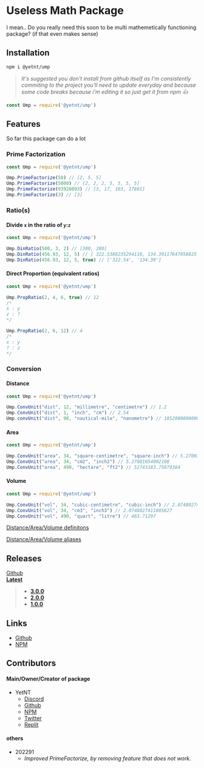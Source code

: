 # Useless Math Package
I mean.. Do you really need this soon to be multi mathemetically functioning package? (if that even makes sense)

## Installation
```bash
npm i @yetnt/ump
```
> _It's suggested you don't install from github itself as I'm consistently commiting to the project you'll need to update everyday and because some code breaks because i'm editing it so just get it from npm :+1:_
```js
const Ump = require('@yetnt/ump')
```

## Features
So far this package can do a lot

### Prime Factorization

```js
const Ump = require('@yetnt/ump')

Ump.PrimeFactorize(50) // [2, 5, 5]
Ump.PrimeFactorize(5000) // [2, 2, 2, 5, 5, 5, 5]
Ump.PrimeFactorize(93928893) // [3, 17, 103, 17881]
Ump.PrimeFactorize(3) // [3]
```

### Ratio(s)

#### Divide `x` in the ratio of `y`:`z`
```js
const Ump = require('@yetnt/ump')

Ump.DinRatio(500, 3, 2) // [300, 200]
Ump.DinRatio(456.93, 12, 5) // [ 322.5388235294118, 134.39117647058825 ]
Ump.DinRatio(456.93, 12, 5, true) // ['322.54', '134.39']
```

#### Direct Proportion (equivalent ratios)
```js
const Ump = require('@yetnt/ump')

Ump.PropRatio(2, 4, 6, true) // 12
/* 
x : y
z : ?
*/

Ump.PropRatio(2, 6, 12) // 4
/*
x : y
? : z
*/
```

### Conversion
#### Distance

```js
const Ump = require('@yetnt/ump')

Ump.ConvUnit("dist", 12, "millimetre", "centimetre") // 1.2
Ump.ConvUnit("dist", 1, "inch", "cm") // 2.54
Ump.convUnit("dist", 98, "nautical-mile", "nanometre") // 1852000000000
```

#### Area

```js
const Ump = require('@yetnt/ump')

Ump.ConvUnit("area", 34, "square-centimetre", "square-inch") // 5.27001054002108
Ump.ConvUnit("area", 34, "cm2", "inch2") // 5.27001054002108
Ump.ConvUnit("area", 490, "hectare", "ft2") // 52743183.75079384
```

#### Volume
```js
const Ump = require('@yetnt/ump')

Ump.ConvUnit("vol", 34, "cubic-centimetre", "cubic-inch") // 2.0748027411805627
Ump.ConvUnit("vol", 34, "cm3", "inch3") // 2.0748027411805627
Ump.ConvUnit("vol", 490, "quart", "litre") // 463.71297
```

[Distance/Area/Volume definitons](https://github.com/Yetity/ump/blob/main/src/libmath/convTable.json)

[Distance/Area/Volume aliases](https://github.com/Yetity/ump/blob/master/src/libmath/def/unit-ali.json)

## Releases
[Github](https://github.com/Yetity/ump/releases) \
**[Latest](https://github.com/Yetity/ump/releases/latest)**

> * **[3.0.0](https://github.com/Yetity/ump/releases/tag/v3.0.0)**
> * **[2.0.0](https://github.com/Yetity/ump/releases/tag/v2.0.0)**
> * **[1.0.0](https://github.com/Yetity/ump/releases/tag/v1.0.0)**

## Links
* [Github](https://github.com/Yetity/ump)
* [NPM](https://npmjs.com/package/@yetnt/ump)

## Contributors
#### Main/Owner/Creator of package
* YetNT
	* [Discord](https://discordapp.com/users/671549251024584725)
	* [Github](https://github.com/Yetity)
	* [NPM](https://npmjs.com/~yetnt)
	* [Twitter](https://twitter.com/YetNT1)
	* [Replit](https://replit.com/@hlonipoole692)

#### others
* 202291
	* _Improved PrimeFactorize, by removing feature that does not work._
